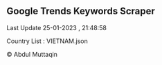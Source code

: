 

## Google Trends Keywords Scraper 
 
Last Update 25-01-2023 , 21:48:58

Country List :
VIETNAM.json



© Abdul Muttaqin 
